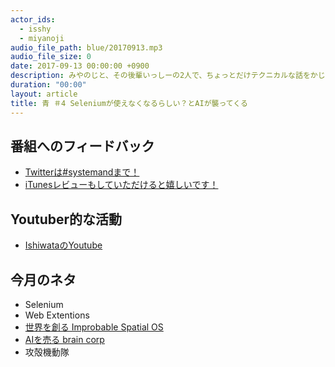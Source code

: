 ```yaml
---
actor_ids:
  - isshy
  - miyanoji
audio_file_path: blue/20170913.mp3
audio_file_size: 0
date: 2017-09-13 00:00:00 +0900
description: みやのじと、その後輩いっしーの2人で、ちょっとだけテクニカルな話をかじっちゃおう！という趣旨で始めた、systemand.onlineのサブチャンネル青です。
duration: "00:00"
layout: article
title: 青 ＃4 Seleniumが使えなくなるらしい？とAIが襲ってくる
---
```

## 番組へのフィードバック
* [Twitterは#systemandまで！](https://twitter.com/search?q=%23systemand)
* [iTunesレビューもしていただけると嬉しいです！](https://itunes.apple.com/jp/podcast/systemand-online/id1205168408?mt=2)

## Youtuber的な活動

* [IshiwataのYoutube](https://www.youtube.com/channel/UC0dN6GcdwpQA-WdSfI2tmZQ)

## 今月のネタ
* Selenium
* Web Extentions
* [世界を創る Improbable Spatial OS](https://improbable.io)
* [AIを売る brain corp](https://www.braincorp.com)
* 攻殻機動隊
